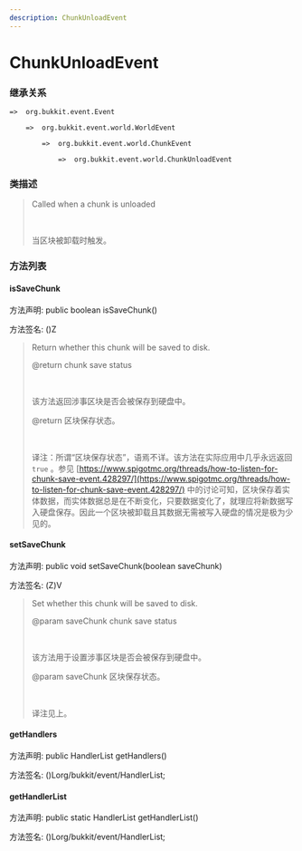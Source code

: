 ```yaml
---
description: ChunkUnloadEvent
---
```


# ChunkUnloadEvent

### 继承关系

    =>  org.bukkit.event.Event

        =>  org.bukkit.event.world.WorldEvent

            =>  org.bukkit.event.world.ChunkEvent

                =>  org.bukkit.event.world.ChunkUnloadEvent

### 类描述

> Called when a chunk is unloaded
> 
> <br>
> 
> 当区块被卸载时触发。

### 方法列表

#### isSaveChunk

方法声明: public boolean isSaveChunk()

方法签名: ()Z

> Return whether this chunk will be saved to disk.
> 
> @return chunk save status
> 
> <br>
> 
> 该方法返回涉事区块是否会被保存到硬盘中。
> 
> @return 区块保存状态。
> 
> <br>
> 
> 译注：所谓“区块保存状态”，语焉不详。该方法在实际应用中几乎永远返回 `true` 。参见 [https://www.spigotmc.org/threads/how-to-listen-for-chunk-save-event.428297/](https://www.spigotmc.org/threads/how-to-listen-for-chunk-save-event.428297/) 中的讨论可知，区块保存着实体数据，而实体数据总是在不断变化，只要数据变化了，就理应将新数据写入硬盘保存。因此一个区块被卸载且其数据无需被写入硬盘的情况是极为少见的。

#### setSaveChunk

方法声明: public void setSaveChunk(boolean saveChunk)

方法签名: (Z)V

> Set whether this chunk will be saved to disk.
> 
> @param saveChunk chunk save status
> 
> <br>
> 
> 该方法用于设置涉事区块是否会被保存到硬盘中。
> 
> @param saveChunk 区块保存状态。
> 
> <br>
> 
> 译注见上。

#### getHandlers

方法声明: public HandlerList getHandlers()

方法签名: ()Lorg/bukkit/event/HandlerList;

#### getHandlerList

方法声明: public static HandlerList getHandlerList()

方法签名: ()Lorg/bukkit/event/HandlerList;